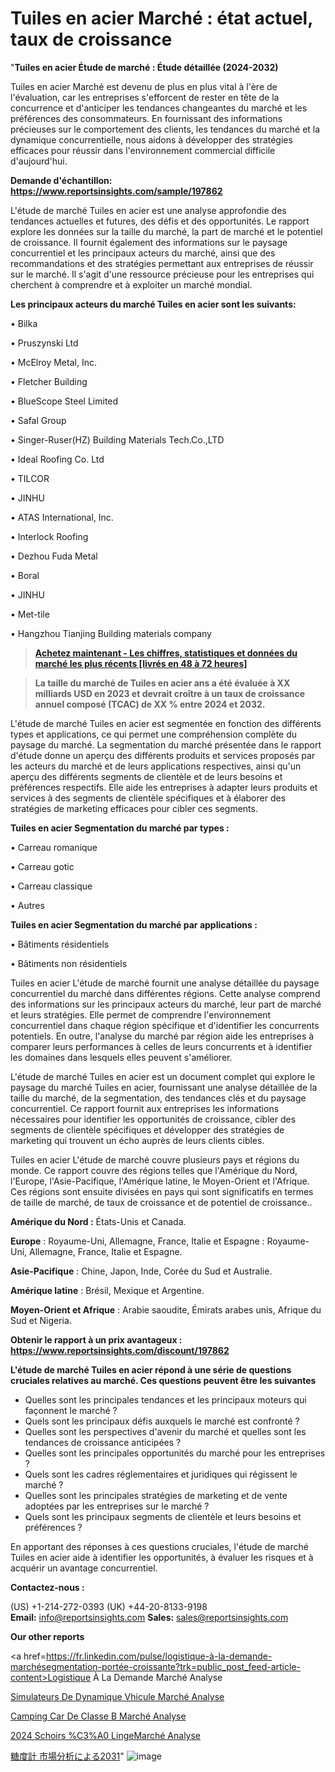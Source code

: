 # Tuiles en acier Marché : état actuel, taux de croissance

"<strong>Tuiles en acier Étude de marché : Étude détaillée (2024-2032)</strong>

Tuiles en acier Marché est devenu de plus en plus vital à l'ère de l'évaluation, car les entreprises s'efforcent de rester en tête de la concurrence et d'anticiper les tendances changeantes du marché et les préférences des consommateurs. En fournissant des informations précieuses sur le comportement des clients, les tendances du marché et la dynamique concurrentielle, nous aidons à développer des stratégies efficaces pour réussir dans l'environnement commercial difficile d'aujourd'hui.

<strong>Demande d'échantillon: <a href=https://www.reportsinsights.com/sample/197862>https://www.reportsinsights.com/sample/197862</a></strong>

L'étude de marché Tuiles en acier est une analyse approfondie des tendances actuelles et futures, des défis et des opportunités. Le rapport explore les données sur la taille du marché, la part de marché et le potentiel de croissance. Il fournit également des informations sur le paysage concurrentiel et les principaux acteurs du marché, ainsi que des recommandations et des stratégies permettant aux entreprises de réussir sur le marché. Il s'agit d'une ressource précieuse pour les entreprises qui cherchent à comprendre et à exploiter un marché mondial.

<strong>Les principaux acteurs du marché Tuiles en acier sont les suivants:</strong>

• Bilka

• Pruszynski Ltd

• McElroy Metal, Inc.

• Fletcher Building

• BlueScope Steel Limited

• Safal Group

• Singer-Ruser(HZ) Building Materials Tech.Co.,LTD

• Ideal Roofing Co. Ltd

• TILCOR

• JINHU

• ATAS International, Inc.

• Interlock Roofing

• Dezhou Fuda Metal

• Boral

• JINHU

• Met-tile

• Hangzhou Tianjing Building materials company
<blockquote><a href=https://www.reportsinsights.com/buynow/197862><span style=text-decoration: underline;><strong>Achetez maintenant - Les chiffres, statistiques et données du marché les plus récents [livrés en 48 à 72 heures]</strong></span></a></blockquote>
<blockquote><span style=text-decoration: underline;><strong>La taille du marché de Tuiles en acier ans a été évaluée à XX milliards USD en 2023 et devrait croître à un taux de croissance annuel composé (TCAC) de XX % entre 2024 et 2032.</strong></span></blockquote>
L'étude de marché Tuiles en acier est segmentée en fonction des différents types et applications, ce qui permet une compréhension complète du paysage du marché. La segmentation du marché présentée dans le rapport d'étude donne un aperçu des différents produits et services proposés par les acteurs du marché et de leurs applications respectives, ainsi qu'un aperçu des différents segments de clientèle et de leurs besoins et préférences respectifs. Elle aide les entreprises à adapter leurs produits et services à des segments de clientèle spécifiques et à élaborer des stratégies de marketing efficaces pour cibler ces segments.

<strong>Tuiles en acier Segmentation du marché par types :</strong>

• Carreau romanique

• Carreau gotic

• Carreau classique

• Autres

<strong>Tuiles en acier Segmentation du marché par applications :</strong>

• Bâtiments résidentiels

• Bâtiments non résidentiels

Tuiles en acier L'étude de marché fournit une analyse détaillée du paysage concurrentiel du marché dans différentes régions. Cette analyse comprend des informations sur les principaux acteurs du marché, leur part de marché et leurs stratégies. Elle permet de comprendre l'environnement concurrentiel dans chaque région spécifique et d'identifier les concurrents potentiels. En outre, l'analyse du marché par région aide les entreprises à comparer leurs performances à celles de leurs concurrents et à identifier les domaines dans lesquels elles peuvent s'améliorer.

L'étude de marché Tuiles en acier est un document complet qui explore le paysage du marché Tuiles en acier, fournissant une analyse détaillée de la taille du marché, de la segmentation, des tendances clés et du paysage concurrentiel. Ce rapport fournit aux entreprises les informations nécessaires pour identifier les opportunités de croissance, cibler des segments de clientèle spécifiques et développer des stratégies de marketing qui trouvent un écho auprès de leurs clients cibles.

Tuiles en acier L'étude de marché couvre plusieurs pays et régions du monde. Ce rapport couvre des régions telles que l'Amérique du Nord, l'Europe, l'Asie-Pacifique, l'Amérique latine, le Moyen-Orient et l'Afrique. Ces régions sont ensuite divisées en pays qui sont significatifs en termes de taille de marché, de taux de croissance et de potentiel de croissance..

<strong>Amérique du Nord :</strong> États-Unis et Canada.

<strong>Europe</strong> : Royaume-Uni, Allemagne, France, Italie et Espagne : Royaume-Uni, Allemagne, France, Italie et Espagne.

<strong>Asie-Pacifique</strong> : Chine, Japon, Inde, Corée du Sud et Australie.

<strong>Amérique latine</strong> : Brésil, Mexique et Argentine.

<strong>Moyen-Orient et Afrique</strong> : Arabie saoudite, Émirats arabes unis, Afrique du Sud et Nigeria.

<strong>Obtenir le rapport à un prix avantageux : <a href=https://www.reportsinsights.com/discount/197862>https://www.reportsinsights.com/discount/197862</a></strong>

<strong>L'étude de marché Tuiles en acier répond à une série de questions cruciales relatives au marché. Ces questions peuvent être les suivantes</strong>
<ul>
  <li>Quelles sont les principales tendances et les principaux moteurs qui façonnent le marché ?</li>
  <li>Quels sont les principaux défis auxquels le marché est confronté ?</li>
  <li>Quelles sont les perspectives d'avenir du marché et quelles sont les tendances de croissance anticipées ?</li>
  <li>Quelles sont les principales opportunités du marché pour les entreprises ?</li>
  <li>Quels sont les cadres réglementaires et juridiques qui régissent le marché ?</li>
  <li>Quelles sont les principales stratégies de marketing et de vente adoptées par les entreprises sur le marché ?</li>
  <li>Quels sont les principaux segments de clientèle et leurs besoins et préférences ?</li>
</ul>
En apportant des réponses à ces questions cruciales, l'étude de marché Tuiles en acier aide à identifier les opportunités, à évaluer les risques et à acquérir un avantage concurrentiel.

<strong>Contactez-nous :</strong>

(US) +1-214-272-0393
(UK) +44-20-8133-9198
<strong>Email:</strong> <a>info@reportsinsights.com</a>
<strong>Sales:</strong> <a>sales@reportsinsights.com</a>

<strong>Our other reports</strong>

<a href=https://fr.linkedin.com/pulse/logistique-à-la-demande-marchésegmentation-portée-croissante?trk=public_post_feed-article-content>Logistique À La Demande Marché Analyse</a>

<a href=https://www.linkedin.com/pulse/simulateurs-de-dynamique-v%C3%A9hicule-march%C3%A9-analyse-hgxyf/>Simulateurs De Dynamique Vhicule Marché Analyse</a>

<a href=https://www.linkedin.com/pulse/camping-car-de-classe-b-march%C3%A9-analyse-des-yoovf/>Camping Car De Classe B Marché Analyse</a>

<a href=https://www.linkedin.com/pulse/2024-s%C3%A9choirs-%C3%A0-lingemarch%C3%A9-aper%C3%A7us-de-lindustrie-z0ysc/>2024 Schoirs %C3%A0 LingeMarché Analyse</a>

<a href=https://www.linkedin.com/pulse/糖度計-市場2023完全な地域分析-business-wisdom-research-2456/>糖度計 市場分析による2031</a>"
![image](https://github.com/daminid12/RImarketexcellence/assets/158430485/23be7933-d43f-4478-b0c2-89f2b2ac3f2d)
